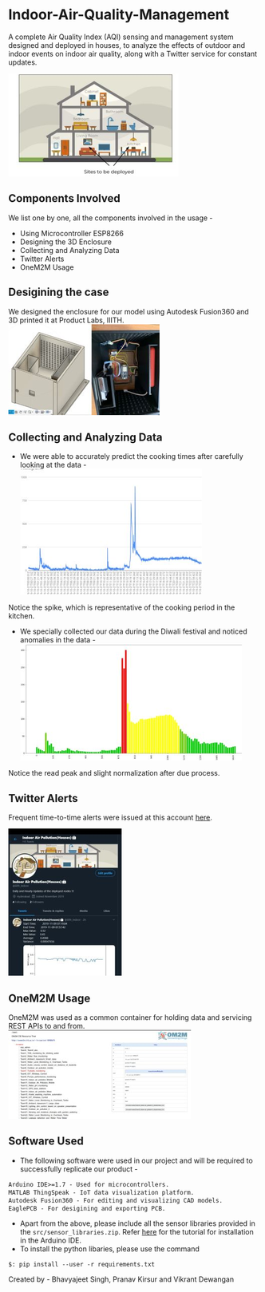 # Indoor-Air-Quality-Management
A complete Air Quality Index (AQI) sensing and management system designed and deployed in houses, to analyze the effects of outdoor and indoor events on indoor air quality, along with a Twitter service for constant updates.

![House Image](./docs/imgs/indoor.jpg)

## Components Involved
We list one by one, all the components involved in the usage -
- Using Microcontroller ESP8266
- Designing the 3D Enclosure
- Collecting and Analyzing Data
- Twitter Alerts
- OneM2M Usage


## Desigining the case
We designed the enclosure for our model using Autodesk Fusion360 and 3D printed it at Product Labs, IIITH.
![3D Model](./docs/imgs/image.png)

## Collecting and Analyzing Data
- We were able to accurately predict the cooking times after carefully looking at the data - 
![3D Model](./docs/imgs/Histogram.png)

Notice the spike, which is representative of the cooking period in the kitchen.
- We specially collected our data during the Diwali festival and noticed anomalies in the data - 
![3D Model](./docs/imgs/graph.png)

Notice the read peak and slight normalization after due process.

## Twitter Alerts
Frequent time-to-time alerts were issued at this account [here](https://twitter.com/iiith_indoor). 

![3D Model](./docs/imgs/twitter.png)

## OneM2M Usage
OneM2M was used as a common container for holding data and servicing REST APIs to and from.
![3D Model](./docs/imgs/onem2m.jpg)

## Software Used
- The following software were used in our project and will be required to successfully replicate our product -
```
Arduino IDE>=1.7 - Used for microcontrollers.
MATLAB ThingSpeak - IoT data visualization platform.
Autodesk Fusion360 - For editing and visualizing CAD models.
EaglePCB - For desigining and exporting PCB.
```
- Apart from the above, please include all the sensor libraries provided in the `src/sensor_libraries.zip`. Refer [here](https://www.arduino.cc/en/guide/libraries) for the tutorial for installation in the Arduino IDE.
- To install the python libaries, please use the command 
```
$: pip install --user -r requirements.txt
```

Created by - 
Bhavyajeet Singh, Pranav Kirsur and Vikrant Dewangan
